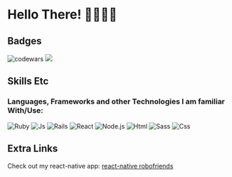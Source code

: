 # Hello There! 🖤👋🏻😁

## Badges

![codewars](https://www.codewars.com/users/stiaannel/badges/small)
![](https://komarev.com/ghpvc/?username=stiaannel&color=1e1e1e)

## Skills Etc

### Languages, Frameworks and other Technologies I am familiar With/Use:

![Ruby](https://img.shields.io/badge/Ruby-CC342D?logo=ruby&style=for-the-badge&logoColor=ffffff)
![Js](https://img.shields.io/badge/JS-F7DF1E?logo=javascript&style=for-the-badge&logoColor=1e1e1e)
![Rails](https://img.shields.io/badge/Ruby%20On%20Rails-cc0000?logo=ruby-on-rails&style=for-the-badge&logoColor=ffffff)
![React](https://img.shields.io/badge/React%20Native-61DAFB?logo=react&style=for-the-badge&logoColor=1e1e1e)
![Node.js](https://img.shields.io/badge/Node.js-339933?logo=node.js&style=for-the-badge&logoColor=ffffff)
![Html](https://img.shields.io/badge/Html-E34F26?logo=html5&style=for-the-badge&logoColor=ffffff)
![Sass](https://img.shields.io/badge/Sass-CC6699?logo=sass&style=for-the-badge&logoColor=ffffff)
![Css](https://img.shields.io/badge/Css-1572B6?logo=css3&style=for-the-badge&logoColor=ffffff)

## Extra Links
Check out my react-native app: [react-native robofriends](https://expo.io/@stiaann/react-native-robofriends)

<!-- 
## Stats

![Chris's GitHub stats](https://github-readme-stats.vercel.app/api?username=stiaannel&count_private=true&show_icons=true&bg_color=45,1e1e1e,000000&hide_border=true&text_color=ffffff&border_radius=25&include_all_commits=true&custom_title=My%20Stats)
![Top Langs](https://github-readme-stats.vercel.app/api/top-langs/?username=stiaannel&layout=compact&langs_count=10&bg_color=45,1e1e1e,000000&hide_border=true&text_color=ffffff&border_radius=25)
 -->
